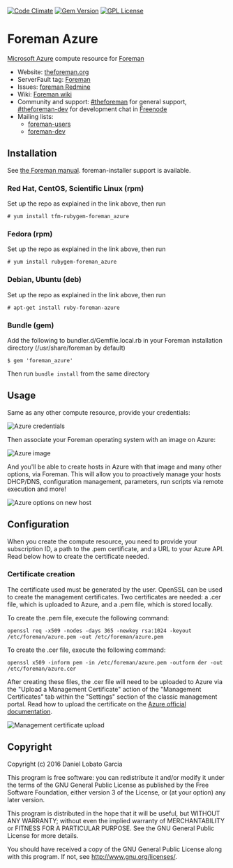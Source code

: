 [![Code Climate](https://codeclimate.com/github/theforeman/foreman_azure/badges/gpa.svg)](https://codeclimate.com/github/theforeman/foreman_azure)
[![Gem Version](https://badge.fury.io/rb/foreman_azure.svg)](https://badge.fury.io/rb/foreman_azure)
[![GPL License](https://img.shields.io/github/license/theforeman/foreman_azure.svg)](https://github.com/theforeman/foreman_azure/blob/master/LICENSE)

# Foreman Azure

[Microsoft Azure](http://azure.com/) compute resource for [Foreman](http://theforeman.org/)

* Website: [theforeman.org](http://theforeman.org)
* ServerFault tag: [Foreman](http://serverfault.com/questions/tagged/foreman)
* Issues: [foreman Redmine](http://projects.theforeman.org/projects/foreman/issues)
* Wiki: [Foreman wiki](http://projects.theforeman.org/projects/foreman/wiki/About)
* Community and support: [#theforeman](https://kiwiirc.com/client/irc.freenode.net/?#theforeman) for general support, [#theforeman-dev](https://kiwiirc.com/client/irc.freenode.net/?#theforeman-dev) for development chat in [Freenode](irc.freenode.net)
* Mailing lists:
    * [foreman-users](https://groups.google.com/forum/?fromgroups#!forum/foreman-users)
    * [foreman-dev](https://groups.google.com/forum/?fromgroups#!forum/foreman-dev)


## Installation

See [the Foreman manual](https://theforeman.org/plugins/#2.2Packageinstallation). foreman-installer support is available.

### Red Hat, CentOS, Scientific Linux (rpm)

Set up the repo as explained in the link above, then run

    # yum install tfm-rubygem-foreman_azure

### Fedora (rpm)

Set up the repo as explained in the link above, then run

    # yum install rubygem-foreman_azure

### Debian, Ubuntu (deb)

Set up the repo as explained in the link above, then run

    # apt-get install ruby-foreman-azure

### Bundle (gem)

Add the following to bundler.d/Gemfile.local.rb in your Foreman installation directory (/usr/share/foreman by default)

    $ gem 'foreman_azure'

Then run `bundle install` from the same directory

## Usage

Same as any other compute resource, provide your credentials:

![Azure credentials](http://i.imgur.com/4uOVa2W.png)

Then associate your Foreman operating system with an image on Azure:

![Azure image](http://i.imgur.com/KcnVgi0.png)

And you'll be able to create hosts in Azure with that image and many other options, via Foreman. This will allow you to proactively manage your hosts DHCP/DNS, configuration management, parameters, run scripts via remote execution and more!

![Azure options on new host](http://i.imgur.com/iZdLCqs.png)

## Configuration

When you create the compute resource, you need to provide your subscription ID, a path to the .pem certificate, and a URL to your Azure API. Read below how to create the certificate needed.

### Certificate creation

The certificate used must be generated by the user. OpenSSL can be used to create the management certificates. Two certificates are needed: a .cer file, which is uploaded to Azure, and a .pem file, which is stored locally.

To create the .pem file, execute the following command:

    openssl req -x509 -nodes -days 365 -newkey rsa:1024 -keyout /etc/foreman/azure.pem -out /etc/foreman/azure.pem

To create the .cer file, execute the following command:

    openssl x509 -inform pem -in /etc/foreman/azure.pem -outform der -out /etc/foreman/azure.cer

After creating these files, the .cer file will need to be uploaded to Azure via the "Upload a Management Certificate" action of the "Management Certificates" tab within the "Settings" section of the classic management portal. Read how to upload the certificate on the [Azure official documentation](https://azure.microsoft.com/en-us/documentation/articles/azure-api-management-certs/).

![Management certificate upload](http://i.imgur.com/wy6AfG6.png)


## Copyright

Copyright (c) 2016 Daniel Lobato Garcia

This program is free software: you can redistribute it and/or modify
it under the terms of the GNU General Public License as published by
the Free Software Foundation, either version 3 of the License, or
(at your option) any later version.

This program is distributed in the hope that it will be useful,
but WITHOUT ANY WARRANTY; without even the implied warranty of
MERCHANTABILITY or FITNESS FOR A PARTICULAR PURPOSE.  See the
GNU General Public License for more details.

You should have received a copy of the GNU General Public License
along with this program.  If not, see <http://www.gnu.org/licenses/>.


